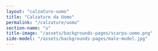 ```yaml
---
layout: "calzature-uomo"
title: "Calzature da Uomo"
permalink: "/calzature/uomo"
section-name: "u"
title-image: "/assets/backgrounds-pages/scarpa-uomo.png"
side-model: "/assets/backgrounds-pages/male-model.jpg"
---
```

